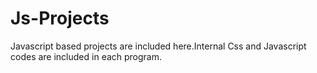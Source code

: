 # Js-Projects
Javascript based projects are included here.Internal Css and Javascript codes are included in each program.
